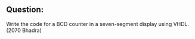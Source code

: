## Question:

Write the code for a BCD counter in a seven-segment display using VHDL. (2070 Bhadra)
